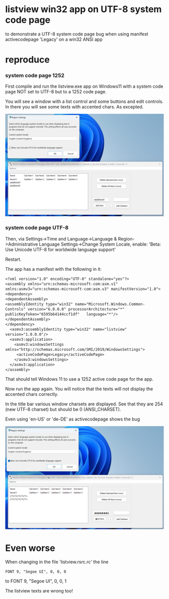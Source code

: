 # listview win32 app on UTF-8 system code page
to demonstrate a UTF-8 system code page bug when using manifest activecodepage 'Legacy' on a win32 ANSI app


# reproduce 
### system code page 1252

First compile and run the listview.exe app on Windows11 with a system code page NOT set to UTF-8 but to a 1252 code page.

You will see a window with a list control and some buttons and edit controls. In there you will see some texts with accented chars. As excepted.

![image info](./listview_win32_bug_utf8_legacy_0.png)

### system code page UTF-8

Then, via Settings->Time and Language->Language & Region->Administrative Language Settings->Change System Locale,
enable: 'Beta: Use Unicode UTF-8 for worldwide language support'

Restart.

The app has a manifest with the following in it:


    <?xml version="1.0" encoding="UTF-8" standalone="yes"?>      
    <assembly xmlns="urn:schemas-microsoft-com:asm.v1" xmlns:asmv3="urn:schemas-microsoft-com:asm.v3" manifestVersion="1.0">  
    <dependency>   
    <dependentAssembly>  
    <assemblyIdentity type="win32" name="Microsoft.Windows.Common-Controls" version="6.0.0.0" processorArchitecture="*" publicKeyToken="6595b64144ccf1df"   language="*"/>  
    </dependentAssembly> 
    </dependency>  
      <asmv3:assemblyIdentity type="win32" name="listview" version="1.0.0.0"/> 
      <asmv3:application>  
        <asmv3:windowsSettings xmlns="http://schemas.microsoft.com/SMI/2019/WindowsSettings">  
         <activeCodePage>Legacy</activeCodePage>  
        </asmv3:windowsSettings>  
      </asmv3:application>  
    </assembly>

That should tell Windows 11 to use a 1252 active code page for the app.

Now run the app again. You will notice that the texts will not display the accented chars correctly.

In the title bar various window charsets are displayed. See that they are 254 (new UTF-8 charset) but should be 0 (ANSI_CHARSET).

Even using 'en-US' or 'de-DE' as activecodepage shows the bug

![image info](./listview_win32_bug_utf8_legacy_1.png)

# Even worse

When changing in the file 'listview.rsrc.rc' the line

    FONT 9, "Segoe UI", 0, 0, 0
to
    FONT 9, "Segoe UI", 0, 0, 1
    
The listview texts are wrong too!

